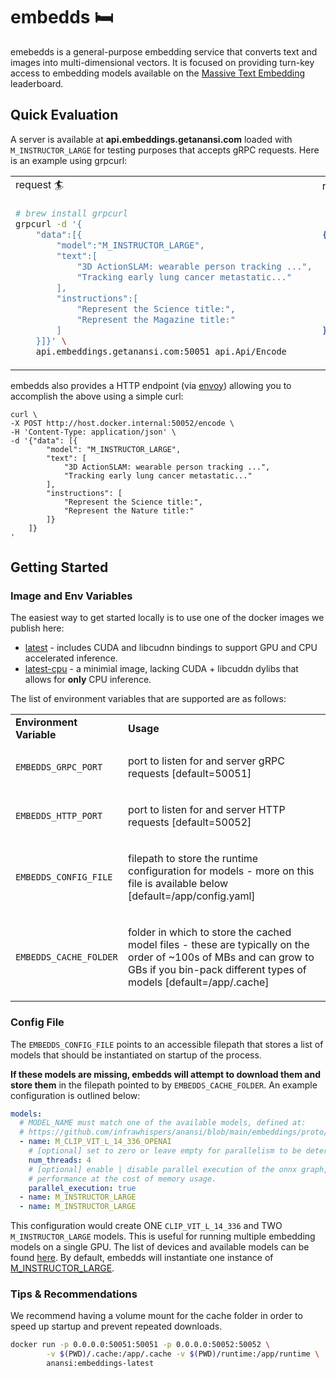 # embedds 🛏

emebedds is a general-purpose embedding service that converts text and images into multi-dimensional vectors. It is focused on providing turn-key access to embedding models available on the [Massive Text Embedding](https://huggingface.co/spaces/mteb/leaderboard) leaderboard.

## Quick Evaluation

A server is available at <b>api.embeddings.getanansi.com</b> loaded with `M_INSTRUCTOR_LARGE` for testing purposes that accepts gRPC requests. Here is an example using grpcurl:

<table>
<tr>
<td> request 🏄 </td>
<td> response 🚀 </td>
</tr>
<tr>
<td>

```bash
# brew install grpcurl
grpcurl -d '{
    "data":[{
        "model":"M_INSTRUCTOR_LARGE",
        "text":[
            "3D ActionSLAM: wearable person tracking ...",
            "Tracking early lung cancer metastatic..."
        ],
        "instructions":[
            "Represent the Science title:",
            "Represent the Magazine title:"
        ]
    }]}' \
    api.embeddings.getanansi.com:50051 api.Api/Encode
```

</td>
<td>

```json
{
    "results": [
        {
            "embedding": [0.2052011638879776, -0.1430814117193222, ...]
        },
        {
            "embedding": [-0.33970779180526733, 0.14125438034534454, ...]
        }
    ]
}
```

</td>
</tr>
</table>

embedds also provides a HTTP endpoint (via [envoy](https://www.envoyproxy.io/docs/envoy/v1.26.0/)) allowing you to accomplish the above using a simple curl:

```
curl \
-X POST http://host.docker.internal:50052/encode \
-H 'Content-Type: application/json' \
-d '{"data": [{
        "model": "M_INSTRUCTOR_LARGE",
        "text": [
            "3D ActionSLAM: wearable person tracking ...",
            "Tracking early lung cancer metastatic..."
        ],
        "instructions": [
            "Represent the Science title:",
            "Represent the Nature title:"
        ]}
    ]}
'
```

## Getting Started

### Image and Env Variables

The easiest way to get started locally is to use one of the docker images we publish here:

- [latest](https://hub.docker.com/repository/docker/infrawhispers/anansi/tags?page=1&ordering=last_updated&name=embeddings-latest) - includes CUDA and libcudnn bindings to support GPU and CPU accelerated inference.
- [latest-cpu](https://hub.docker.com/repository/docker/infrawhispers/anansi/tags?page=1&ordering=last_updated&name=embeddings-latest-cpu) - a minimial image, lacking CUDA + libcuddn dylibs that allows for **only** CPU inference.

<!-- Both options are loaded with envoy, which provides JSON <-> GRPC transcoding. We will include details on building from
source and packaging for even lighter images below. -->

The list of environment variables that are supported are as follows:

<table>
<tr>
<td><b>Environment Variable</b></td>
<td><b>Usage</b></td>
</tr>
<tr>
<td>

`EMBEDDS_GRPC_PORT`

</td>
<td><p>port to listen for and server gRPC requests [default=50051]</td>
</tr>
<tr>
<td>

`EMBEDDS_HTTP_PORT`

</td>
<td><p>port to listen for and server HTTP requests [default=50052]</td>
</tr>
<tr>
<td>

`EMBEDDS_CONFIG_FILE`

</td>
<td><p>filepath to store the runtime configuration for models - more on this file is available below [default=/app/config.yaml] </p></td>
</tr>
<tr>
<td>

`EMBEDDS_CACHE_FOLDER`

</td>
<td><p>folder in which to store the cached model files - these are typically on the order of ~100s of MBs and can grow to GBs if you bin-pack different types of models [default=/app/.cache] </p></td>
</tr>
</table>

### Config File

The `EMBEDDS_CONFIG_FILE` points to an accessible filepath that stores a list of models that should be instantiated on startup of the process.

<b>If these models are missing, embedds will attempt to download them and store them</b> in the filepath pointed to by `EMBEDDS_CACHE_FOLDER`. An example configuration is outlined below:

```yaml
models:
  # MODEL_NAME must match one of the available models, defined at:
  # https://github.com/infrawhispers/anansi/blob/main/embeddings/proto/api.proto#L27
  - name: M_CLIP_VIT_L_14_336_OPENAI
    # [optional] set to zero or leave empty for parallelism to be determined
    num_threads: 4
    # [optional] enable | disable parallel execution of the onnx graph, which may improve
    # performance at the cost of memory usage.
    parallel_execution: true
  - name: M_INSTRUCTOR_LARGE
  - name: M_INSTRUCTOR_LARGE
```

This configuration would create ONE `CLIP_VIT_L_14_336` and TWO `M_INSTRUCTOR_LARGE` models. This is useful for running multiple embedding models on a single GPU. The list of devices and available models can be found [here](https://github.com/infrawhispers/anansi/blob/main/embeddings/proto/api.proto). By default, embedds will instantiate one instance of [M_INSTRUCTOR_LARGE](https://huggingface.co/hkunlp/instructor-large).

### Tips & Recommendations

We recommend having a volume mount for the cache folder in order to speed up startup and prevent repeated downloads.

```bash
docker run -p 0.0.0.0:50051:50051 -p 0.0.0.0:50052:50052 \
		-v $(PWD)/.cache:/app/.cache -v $(PWD)/runtime:/app/runtime \
		anansi:embeddings-latest
```
